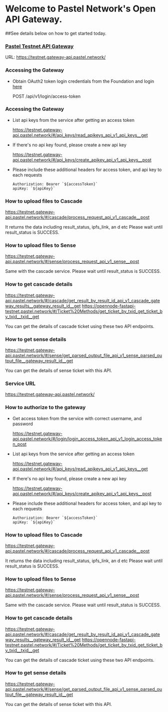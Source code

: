 # Welcome to Pastel Network's Open API Gateway. 

##See details below on how to get started today.

### [Pastel Testnet API Gateway](https://testnet.gateway-api.pastel.network/)

URL: https://testnet.gateway-api.pastel.network/

### Accessing the Gateway

- Obtain OAuth2 token login credentials from the Foundation and login [here](https://testnet.gateway-api.pastel.network/#/login/login_access_token_api_v1_login_access_token_post) 

  POST /api/v1/login/access-token
  
### Accessing the Gateway
- List api keys from the service after getting an access token

  https://testnet.gateway-api.pastel.network/#/api_keys/read_apikeys_api_v1_api_keys__get

- If there's no api key found, please create a new api key

  https://testnet.gateway-api.pastel.network/#/api_keys/create_apikey_api_v1_api_keys__post

- Please include these additional headers for access token, and api key to each requests

  ```
  Authorization: Bearer `${accessToken}`
  apiKey: `${apiKey}`
  ```

### How to upload files to Cascade

https://testnet.gateway-api.pastel.network/#/cascade/process_request_api_v1_cascade__post

It returns the data including result_status, ipfs_link, an d etc
Please wait until result_status is SUCCESS.

### How to upload files to Sense

https://testnet.gateway-api.pastel.network/#/sense/process_request_api_v1_sense__post

Same with the cascade service. Please wait until result_status is SUCCESS.

### How to get cascade details

https://testnet.gateway-api.pastel.network/#/cascade/get_result_by_result_id_api_v1_cascade_gateway_results__gateway_result_id__get
https://opennode-fastapi-testnet.pastel.network/#/Ticket%20Methods/get_ticket_by_txid_get_ticket_by_txid__txid__get

You can get the details of cascade ticket using these two API endpoints.

### How to get sense details

https://testnet.gateway-api.pastel.network/#/sense/get_parsed_output_file_api_v1_sense_parsed_output_file__gateway_result_id__get

You can get the details of sense ticket with this API.

### Service URL

https://testnet.gateway-api.pastel.network/

### How to authorize to the gateway

- Get access token from the service with correct username, and password

  https://testnet.gateway-api.pastel.network/#/login/login_access_token_api_v1_login_access_token_post

- List api keys from the service after getting an access token

  https://testnet.gateway-api.pastel.network/#/api_keys/read_apikeys_api_v1_api_keys__get

- If there's no api key found, please create a new api key

  https://testnet.gateway-api.pastel.network/#/api_keys/create_apikey_api_v1_api_keys__post

- Please include these additional headers for access token, and api key to each requests

  ```
  Authorization: Bearer `${accessToken}`
  apiKey: `${apiKey}`
  ```

### How to upload files to Cascade

https://testnet.gateway-api.pastel.network/#/cascade/process_request_api_v1_cascade__post

It returns the data including result_status, ipfs_link, an d etc
Please wait until result_status is SUCCESS.

### How to upload files to Sense

https://testnet.gateway-api.pastel.network/#/sense/process_request_api_v1_sense__post

Same with the cascade service. Please wait until result_status is SUCCESS.

### How to get cascade details

https://testnet.gateway-api.pastel.network/#/cascade/get_result_by_result_id_api_v1_cascade_gateway_results__gateway_result_id__get
https://opennode-fastapi-testnet.pastel.network/#/Ticket%20Methods/get_ticket_by_txid_get_ticket_by_txid__txid__get

You can get the details of cascade ticket using these two API endpoints.

### How to get sense details

https://testnet.gateway-api.pastel.network/#/sense/get_parsed_output_file_api_v1_sense_parsed_output_file__gateway_result_id__get

You can get the details of sense ticket with this API.
